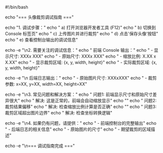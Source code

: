 #!/bin/bash

echo "=== 头像裁剪调试指南 ==="

echo "1. 调试步骤："
echo "   a) 打开浏览器开发者工具 (F12)"
echo "   b) 切换到 Console 标签页"
echo "   c) 上传图片并进行裁剪"
echo "   d) 点击'保存头像'按钮"
echo "   e) 查看控制台输出的调试信息"

echo -e "\n2. 需要关注的调试信息："
echo "   前端 Console 输出："
echo "   - 显示尺寸: XXXx XXX"
echo "   - 原始尺寸: XXXx XXX"
echo "   - 缩放比例: X.XX x X.XX"
echo "   - 显示裁剪区域: {x, y, width, height}"
echo "   - 实际裁剪区域: {x, y, width, height}"

echo -e "\n   后端日志输出："
echo "   - 原始图片尺寸: XXXxXXX"
echo "   - 裁剪参数: x=XX, y=XX, width=XX, height=XX"

echo -e "\n3. 常见问题和解决方案："
echo "   问题1: 前端显示尺寸和原始尺寸差异很大"
echo "   解决: 这是正常的，前端会自动缩放显示"
echo ""
echo "   问题2: 裁剪结果偏移"
echo "   解决: 检查缩放比例计算是否正确"
echo ""
echo "   问题3: 裁剪区域超出图片边界"
echo "   解决: 检查坐标转换逻辑"

echo -e "\n4. 如果仍有问题，请提供："
echo "   - 前端控制台的完整输出"
echo "   - 后端日志的相关信息"
echo "   - 原始图片的尺寸"
echo "   - 期望裁剪的区域描述"

echo -e "\n=== 调试指南完成 ==="
